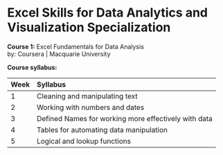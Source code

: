 # Excel Skills for Data Analytics and Visualization Specialization

**Course 1:** Excel Fundamentals for Data Analysis<br>
by: Coursera | Macquarie University<br>

**Course syllabus:**

Week | Syllabus
:----|:-------
1 | Cleaning and manipulating text
2 | Working with numbers and dates
3 | Defined Names for working more effectively with data
4 | Tables for automating data manipulation
5 | Logical and lookup functions
